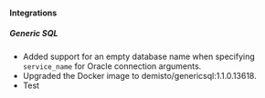
#### Integrations
##### Generic SQL
- Added support for an empty database name when specifying `service_name` for Oracle connection arguments. 
- Upgraded the Docker image to demisto/genericsql:1.1.0.13618.
- Test
